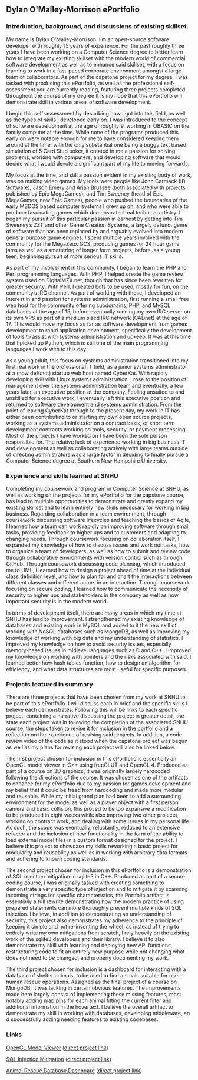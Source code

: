 ## Dylan O'Malley-Morrison ePortfolio


### Introduction, background, and discussions of existing skillset.

My name is Dylan O’Malley-Morrison. I’m an open-source software developer with roughly 15 years of experience. For the past roughly three years I have been working on a Computer Science degree to better learn how to integrate my existing skillset with the modern world of commercial software development as well as to enhance said skillset, with a focus on learning to work in a fast-paced corporate environment amongst a large team of collaborators. As part of the capstone project for my degree, I was tasked with producing this ePortfolio, as well as the professional self-assessment you are currently reading, featuring three projects completed throughout the course of my degree It is my hope that this ePortfolio will demonstrate skill in various areas of software development. 

I begin this self-assessment by describing how I got into this field, as well as the types of skills I developed early on. I was introduced to the concept of software development at the age of roughly 9, working in QBASIC on the family computer at the time. While none of the programs produced this early on were notable enough for me to have considered keeping them around at the time, with the only substantial one being a buggy text based simulation of 5 Card Stud poker, it created in me a passion for solving problems, working with computers, and developing software that would decide what I would devote a significant part of my life to moving forwards. 

My focus at the time, and still a passion evident in my existing body of work, was on making video games. My idols were people like John Carmack (ID Software), Jason Emery and Arjan Brussee (both associated with projects published by Epic MegaGames), and Tim Sweeney (head of Epic MegaGames, now Epic Games), people who pushed the boundaries of the early MSDOS based computer systems I grew up on, and who were able to produce fascinating games which demonstrated real technical artistry. I began my pursuit of this particular passion in earnest by getting into Tim Sweeney’s ZZT and other Game Creation Systems, a largely defunct genre of software that has been replaced by and arguably evolved into modern general purpose game engines. I spent multiple years involved with the community for the MegaZeux GCS, producing games for 24 hour game jams as well as a smattering of longer form projects, before, as a young teen, beginning pursuit of more serious IT skills.

As part of my involvement in this community, I began to learn the PHP and Perl programming languages. With PHP, I helped create the game review system used on DigitalMZX.net, though that has since been rewritten for greater security. With Perl, I created bots to be used, mostly for fun, on the community’s IRC channel. As part of working with these, I developed an interest in and passion for systems administration, first running a small free web host for the community offering subdomains, PHP, and MySQL databases at the age of 15, before eventually running my own IRC server on its own VPS as part of a medium sized IRC network (CADnet) at the age of 17. This would move my focus as far as software development from games development to rapid application development, specifically the development of tools to assist with systems administration and upkeep. It was at this time that I picked up Python, which is still one of the main programming languages I work with to this day.

As a young adult, this focus on systems administration transitioned into my first real work in the professional IT field, as a junior systems administrator at a (now defunct) startup web host named CyberKat. With rapidly developing skill with Linux systems administration, I rose to the position of management over the systems administration team and eventually, a few years later, an executive position at the company. Feeling unsuited to and unskilled for executive work, I eventually left this executive position and returned to software development and systems administration. From the point of leaving CyberKat through to the present day, my work in IT has either been contributing to or starting my own open source projects, working as a systems administrator on a contract basis, or short term development contracts working on tools, security, or payment processing. Most of the projects I have worked on I have been the sole person responsible for. The relative lack of experience working in big business IT and development as well as collaborating actively with large teams outside of directing administrators was a large factor in deciding to finally pursue a Computer Science degree at Southern New Hampshire University. 


### Experience and skills learned at SNHU

Completing my coursework and program in Computer Science at SNHU, as well as working on the projects for my ePortfolio for the capstone course, has lead to multiple opportunities to demonstrate and greatly expand my existing skillset and to learn entirely new skills necessary for working in big business. Regarding collaboration in a team environment, through coursework discussing software lifecycles and teaching the basics of Agile, I learned how a team can work rapidly on improving software through small tasks, providing feedback to higher ups and to customers and adapting to changing needs. Through coursework focusing on collaboration itself, I expanded my knowledge of how to discuss issues and work out tasks, how to organize a team of developers, as well as how to submit and review code through collaborative environments with version control such as through GitHub. Through coursework discussing code planning, which introduced me to UML, I learned how to design a project ahead of time at the individual class definition level, and how to plan for and chart the interactions between different classes and different actors in an interaction. Through coursework focusing on secure coding, I learned how to communicate the necessity of security to higher ups and stakeholders in the company as well as how important security is in the modern world.

In terms of development itself, there are many areas in which my time at SNHU has lead to improvement. I strengthened my existing knowledge of databases and existing work in MySQL and added to it the new skill of working with NoSQL databases such as MongoDB, as well as improving my knowledge of working with big data and my understanding of statistics. I improved my knowledge on how to avoid security issues, especially memory-based issues in midlevel languages such as C and C++. I improved my knowledge on working with pointers and the risks associated with said. I learned better how hash tables function, how to design an algorithm for efficiency, and what data structures are most useful for specific purposes. 


### Projects featured in summary

There are three projects that have been chosen from my work at SNHU to be part of this ePortfolio. I will discuss each in brief and the specific skills I believe each demonstrates. Following this will be links to each specific project, containing a narrative discussing the project in greater detail, the state each project was in following the completion of the associated SNHU course, the steps taken to revise it for inclusion in the portfolio and a reflection on the experience of revising said projects. In addition, a code review video of the code as it stood when the capstone project was begun as well as my plans for revising each project will also be linked below.

The first project chosen for inclusion in this ePortfolio is essentially an OpenGL model viewer in C++ using freeGLUT and OpenGL 4. Produced as part of a course on 3D graphics, it was originally largely hardcoded following the directions of the course. It was chosen as one of the artifacts to enhance for my ePortfolio due to my passion for games development and my belief that it could be freed from hardcoding and made more modular and reusable. While my initial grand plan had been to add a surrounding environment for the model as well as a player object with a first person camera and basic collision, this proved to be too expansive a modification to be produced in eight weeks while also improving two other projects, working on contract work, and dealing with some issues in my personal life. As such, the scope was eventually, reluctantly, reduced to an extensive refactor and the inclusion of new functionality in the form of the ability to load external model files in a custom format designed for the project. I believe this project to showcase my skills reworking a basic project for modularity and reusability as well as in working with arbitrary data formats and adhering to known coding standards. 

The second project chosen for inclusion in this ePortfolio is a demonstration of SQL injection mitigation in sqlite3 in C++. Produced as part of a secure coding course, I was originally tasked with creating something to demonstrate a very specific type of injection and to mitigate it by scanning incoming strings for specific characteristics, the Portfolio artifact is essentially a full rewrite demonstrating how the modern practice of using prepared statements can more thoroughly prevent multiple kinds of SQL injection. I believe, in addition to demonstrating an understanding of security, this project also demonstrates my adherence to the principle of keeping it simple and not re-inventing the wheel, as instead of trying to entirely write my own mitigations from scratch, I rely heavily on the existing work of the sqlite3 developers and their library. I believe it to also demonstrate my skill with learning and deploying new API functions, restructuring code to fit an entirely new purpose while not changing what does not need to be changed, and properly documenting my work.

The third project chosen for inclusion is a dashboard for interacting with a database of shelter animals, to be used to find animals suitable for use in human rescue operations. Assigned as the final project of a course on MongoDB, it was lacking in certain obvious features. The improvements made here largely consist of implementing these missing features, most notably adding map pins for each animal fitting the current filter and additional information in the hovertext. I believe the overall artifact to demonstrate my skill in working with databases, developing middleware, an	d successfully adding needing features to existing codebases. 


### Links

[OpenGL Model Viewer](projects/modelviewer.md) ([direct project link](https://github.com/Dizzy611/SNHUGLCapstone))

[SQL Injection Mitigation](projects/sqlinject.md) ([direct project link](https://github.com/Dizzy611/SNHUSQLInjectionePortfolio))

[Animal Rescue Database Dashboard](projects/mongodb.md) ([direct project link](https://github.com/Dizzy611/SNHUDatabaseePortfolio))

